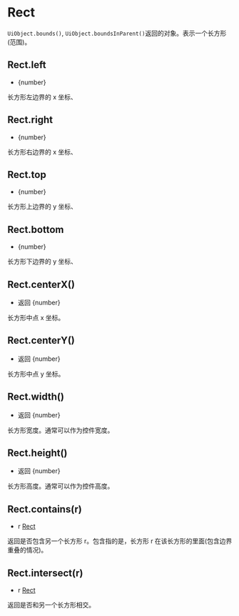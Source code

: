 # Rect

`UiObject.bounds()`, `UiObject.boundsInParent()`返回的对象。表示一个长方形(范围)。

## Rect.left

-   {number}

长方形左边界的 x 坐标、

## Rect.right

-   {number}

长方形右边界的 x 坐标、

## Rect.top

-   {number}

长方形上边界的 y 坐标、

## Rect.bottom

-   {number}

长方形下边界的 y 坐标、

## Rect.centerX()

-   返回 {number}

长方形中点 x 坐标。

## Rect.centerY()

-   返回 {number}

长方形中点 y 坐标。

## Rect.width()

-   返回 {number}

长方形宽度。通常可以作为控件宽度。

## Rect.height()

-   返回 {number}

长方形高度。通常可以作为控件高度。

## Rect.contains(r)

-   r [Rect](#rect)

返回是否包含另一个长方形 r。包含指的是，长方形 r 在该长方形的里面(包含边界重叠的情况)。

## Rect.intersect(r)

-   r [Rect](#rect)

返回是否和另一个长方形相交。
